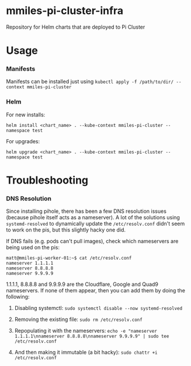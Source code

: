# mmiles-pi-cluster-infra
Repository for Helm charts that are deployed to Pi Cluster

# Usage

### Manifests

Manifests can be installed just using `kubectl apply -f /path/to/dir/ --context mmiles-pi-cluster`

### Helm

For new installs:

`helm install <chart_name> . --kube-context mmiles-pi-cluster --namespace test`

For upgrades:

`helm upgrade <chart_name> . --kube-context mmiles-pi-cluster --namespace test`

# Troubleshooting

### DNS Resolution

Since installing pihole, there has been a few DNS resolution issues (because pihole itself acts as a nameserver). A lot of the solutions using `systemd-resolved` to dynamically update the `/etc/resolv.conf` didn't seem to work on the pis, but this slightly hacky one did.

If DNS fails (e.g. pods can't pull images), check which nameservers are being used on the pis:

```
matt@mmiles-pi-worker-01:~$ cat /etc/resolv.conf
nameserver 1.1.1.1
nameserver 8.8.8.8
nameserver 9.9.9.9
```

1.1.1.1, 8.8.8.8 and 9.9.9.9 are the Cloudflare, Google and Quad9 nameservers. If none of them appear, then you can add them by doing the following:


1. Disabling systemctl: `sudo systemctl disable --now systemd-resolved`

2. Removing the existing file: `sudo rm /etc/resolv.conf`

3. Repopulating it with the nameservers: `echo -e "nameserver 1.1.1.1\nnameserver 8.8.8.8\nnameserver 9.9.9.9" | sudo tee /etc/resolv.conf`

4. And then making it immutable (a bit hacky): `sudo chattr +i /etc/resolv.conf`


